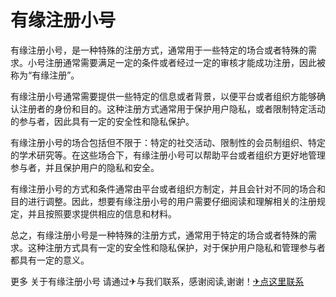 # 有缘注册小号

有缘注册小号，是一种特殊的注册方式，通常用于一些特定的场合或者特殊的需求。小号注册通常需要满足一定的条件或者经过一定的审核才能成功注册，因此被称为“有缘注册”。

有缘注册小号通常需要提供一些特定的信息或者背景，以便平台或者组织方能够确认注册者的身份和目的。这种注册方式通常用于保护用户隐私，或者限制特定活动的参与者，因此具有一定的安全性和隐私保护。

有缘注册小号的场合包括但不限于：特定的社交活动、限制性的会员制组织、特定的学术研究等。在这些场合下，有缘注册小号可以帮助平台或者组织方更好地管理参与者，并且保护用户的隐私和安全。

有缘注册小号的方式和条件通常由平台或者组织方制定，并且会针对不同的场合和目的进行调整。因此，想要有缘注册小号的用户需要仔细阅读和理解相关的注册规定，并且按照要求提供相应的信息和材料。

总之，有缘注册小号是一种特殊的注册方式，通常用于特定的场合或者特殊的需求。这种注册方式具有一定的安全性和隐私保护，对于保护用户隐私和管理参与者都具有一定的意义。

更多 关于有缘注册小号 请通过✈与我们联系，感谢阅读,谢谢！[✈点这里联系](https://1.k02.cc)